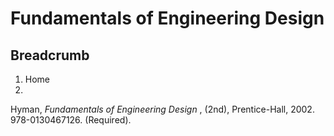 #  Fundamentals of Engineering Design

## Breadcrumb

  1. Home
  2. 

Hyman, _Fundamentals of Engineering Design_ , (2nd), Prentice-Hall, 2002.
978-0130467126. (Required).

